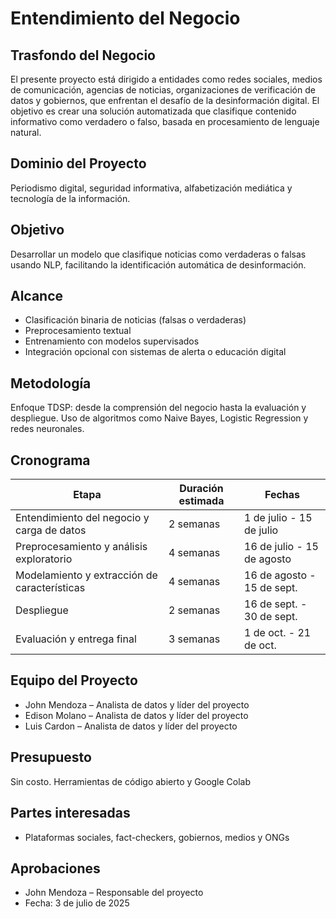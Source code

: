 # Entendimiento del Negocio

## Trasfondo del Negocio
El presente proyecto está dirigido a entidades como redes sociales, medios de comunicación, agencias de noticias, organizaciones de verificación de datos y gobiernos, que enfrentan el desafío de la desinformación digital. El objetivo es crear una solución automatizada que clasifique contenido informativo como verdadero o falso, basada en procesamiento de lenguaje natural.

## Dominio del Proyecto
Periodismo digital, seguridad informativa, alfabetización mediática y tecnología de la información.

## Objetivo
Desarrollar un modelo que clasifique noticias como verdaderas o falsas usando NLP, facilitando la identificación automática de desinformación.

## Alcance
- Clasificación binaria de noticias (falsas o verdaderas)
- Preprocesamiento textual
- Entrenamiento con modelos supervisados
- Integración opcional con sistemas de alerta o educación digital

## Metodología
Enfoque TDSP: desde la comprensión del negocio hasta la evaluación y despliegue. Uso de algoritmos como Naive Bayes, Logistic Regression y redes neuronales.

## Cronograma

| Etapa                                           | Duración estimada | Fechas                     |
|------------------------------------------------|-------------------|----------------------------|
| Entendimiento del negocio y carga de datos     | 2 semanas         | 1 de julio - 15 de julio   |
| Preprocesamiento y análisis exploratorio       | 4 semanas         | 16 de julio - 15 de agosto |
| Modelamiento y extracción de características   | 4 semanas         | 16 de agosto - 15 de sept. |
| Despliegue                                     | 2 semanas         | 16 de sept. - 30 de sept.  |
| Evaluación y entrega final                     | 3 semanas         | 1 de oct. - 21 de oct.     |

## Equipo del Proyecto
- John Mendoza – Analista de datos y líder del proyecto
- Edison Molano – Analista de datos y líder del proyecto
- Luis Cardon – Analista de datos y líder del proyecto

## Presupuesto
Sin costo. Herramientas de código abierto y Google Colab

## Partes interesadas
- Plataformas sociales, fact-checkers, gobiernos, medios y ONGs

## Aprobaciones
- John Mendoza – Responsable del proyecto
- Fecha: 3 de julio de 2025
